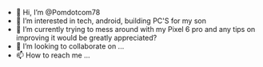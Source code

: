 - 👋 Hi, I’m @Pomdotcom78
- 👀 I’m interested in tech, android, building PC'S for my son 
- 🌱 I’m currently trying to mess around with my Pixel 6 pro and any tips on improving it would be greatly appreciated? 
- 💞️ I’m looking to collaborate on ...
- 📫 How to reach me ...

<!---
Pomdotcom78/Pomdotcom78 is a ✨ special ✨ repository because its `README.md` (this file) appears on your GitHub profile.
You can click the Preview link to take a look at your changes.
--->
